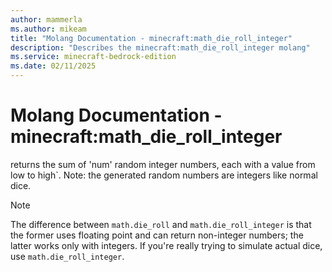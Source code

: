 ```yaml
---
author: mammerla
ms.author: mikeam
title: "Molang Documentation - minecraft:math_die_roll_integer"
description: "Describes the minecraft:math_die_roll_integer molang"
ms.service: minecraft-bedrock-edition
ms.date: 02/11/2025 
---
```


# Molang Documentation - minecraft:math_die_roll_integer

returns the sum of 'num' random integer numbers, each with a value from low to high`.  Note: the generated random numbers are integers like normal dice.

> [!Note]
> The difference between `math.die_roll` and `math.die_roll_integer` is that the former uses floating point and can return non-integer numbers; the latter works only with integers. If you're really trying to simulate actual dice, use `math.die_roll_integer`.
